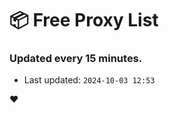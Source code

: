 # :package: Free Proxy List
### Updated every 15 minutes.

- Last updated: `2024-10-03 12:53`

:heart:
